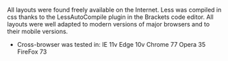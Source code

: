 All layouts were found freely available on the Internet. Less was compiled in css thanks to the LessAutoCompile plugin in the Brackets code editor. All layouts were well adapted to modern versions of major browsers and to their mobile versions.

- Cross-browser was tested in:
 IE 11v
 Edge 10v
 Chrome 77
 Opera 35
 FireFox 73
